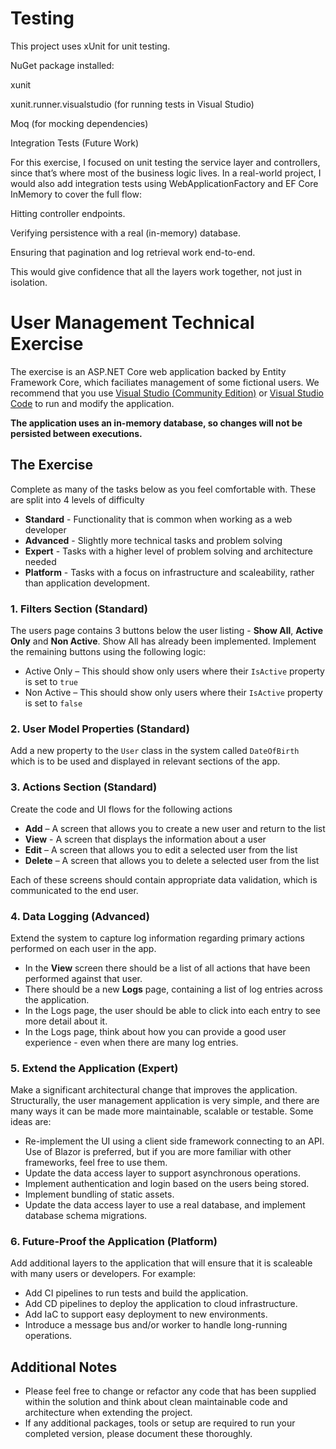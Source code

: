 # Testing

This project uses xUnit for unit testing.

NuGet package installed:

xunit

xunit.runner.visualstudio (for running tests in Visual Studio)

Moq (for mocking dependencies)

Integration Tests (Future Work)

For this exercise, I focused on unit testing the service layer and controllers, since that’s where most of the business logic lives.
In a real-world project, I would also add integration tests using WebApplicationFactory<T> and EF Core InMemory to cover the full flow:

Hitting controller endpoints.

Verifying persistence with a real (in-memory) database.

Ensuring that pagination and log retrieval work end-to-end.

This would give confidence that all the layers work together, not just in isolation.





# User Management Technical Exercise

The exercise is an ASP.NET Core web application backed by Entity Framework Core, which faciliates management of some fictional users.
We recommend that you use [Visual Studio (Community Edition)](https://visualstudio.microsoft.com/downloads) or [Visual Studio Code](https://code.visualstudio.com/Download) to run and modify the application. 

**The application uses an in-memory database, so changes will not be persisted between executions.**

## The Exercise
Complete as many of the tasks below as you feel comfortable with. These are split into 4 levels of difficulty 
* **Standard** - Functionality that is common when working as a web developer
* **Advanced** - Slightly more technical tasks and problem solving
* **Expert** - Tasks with a higher level of problem solving and architecture needed
* **Platform** - Tasks with a focus on infrastructure and scaleability, rather than application development.

### 1. Filters Section (Standard)

The users page contains 3 buttons below the user listing - **Show All**, **Active Only** and **Non Active**. Show All has already been implemented. Implement the remaining buttons using the following logic:
* Active Only – This should show only users where their `IsActive` property is set to `true`
* Non Active – This should show only users where their `IsActive` property is set to `false`

### 2. User Model Properties (Standard)

Add a new property to the `User` class in the system called `DateOfBirth` which is to be used and displayed in relevant sections of the app.

### 3. Actions Section (Standard)

Create the code and UI flows for the following actions
* **Add** – A screen that allows you to create a new user and return to the list
* **View** - A screen that displays the information about a user
* **Edit** – A screen that allows you to edit a selected user from the list  
* **Delete** – A screen that allows you to delete a selected user from the list

Each of these screens should contain appropriate data validation, which is communicated to the end user.

### 4. Data Logging (Advanced)

Extend the system to capture log information regarding primary actions performed on each user in the app.
* In the **View** screen there should be a list of all actions that have been performed against that user. 
* There should be a new **Logs** page, containing a list of log entries across the application.
* In the Logs page, the user should be able to click into each entry to see more detail about it.
* In the Logs page, think about how you can provide a good user experience - even when there are many log entries.

### 5. Extend the Application (Expert)

Make a significant architectural change that improves the application.
Structurally, the user management application is very simple, and there are many ways it can be made more maintainable, scalable or testable.
Some ideas are:
* Re-implement the UI using a client side framework connecting to an API. Use of Blazor is preferred, but if you are more familiar with other frameworks, feel free to use them.
* Update the data access layer to support asynchronous operations.
* Implement authentication and login based on the users being stored.
* Implement bundling of static assets.
* Update the data access layer to use a real database, and implement database schema migrations.

### 6. Future-Proof the Application (Platform)

Add additional layers to the application that will ensure that it is scaleable with many users or developers. For example:
* Add CI pipelines to run tests and build the application.
* Add CD pipelines to deploy the application to cloud infrastructure.
* Add IaC to support easy deployment to new environments.
* Introduce a message bus and/or worker to handle long-running operations.

## Additional Notes

* Please feel free to change or refactor any code that has been supplied within the solution and think about clean maintainable code and architecture when extending the project.
* If any additional packages, tools or setup are required to run your completed version, please document these thoroughly.
